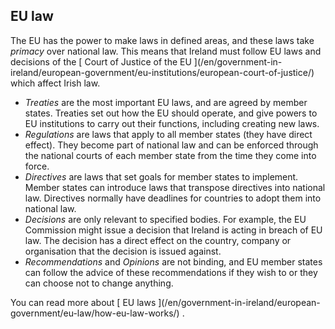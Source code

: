##  EU law

The EU has the power to make laws in defined areas, and these laws take
_primacy_ over national law. This means that Ireland must follow EU laws and
decisions of the [ Court of Justice of the EU ](/en/government-in-
ireland/european-government/eu-institutions/european-court-of-justice/) which
affect Irish law.

  * _Treaties_ are the most important EU laws, and are agreed by member states. Treaties set out how the EU should operate, and give powers to EU institutions to carry out their functions, including creating new laws. 
  * _Regulations_ are laws that apply to all member states (they have direct effect). They become part of national law and can be enforced through the national courts of each member state from the time they come into force. 
  * _Directives_ are laws that set goals for member states to implement. Member states can introduce laws that transpose directives into national law. Directives normally have deadlines for countries to adopt them into national law. 
  * _Decisions_ are only relevant to specified bodies. For example, the EU Commission might issue a decision that Ireland is acting in breach of EU law. The decision has a direct effect on the country, company or organisation that the decision is issued against. 
  * _Recommendations_ and _Opinions_ are not binding, and EU member states can follow the advice of these recommendations if they wish to or they can choose not to change anything. 

You can read more about [ EU laws ](/en/government-in-ireland/european-
government/eu-law/how-eu-law-works/) .  
